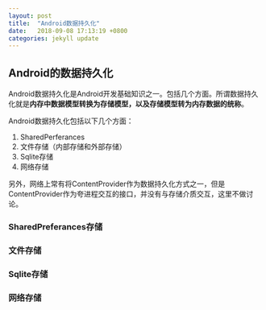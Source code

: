 ```yaml
---
layout: post
title:  "Android数据持久化"
date:   2018-09-08 17:13:19 +0800
categories: jekyll update
---
```

Android的数据持久化
---
Android数据持久化是Android开发基础知识之一。包括几个方面。所谓数据持久化就是**内存中数据模型转换为存储模型，以及存储模型转为内存数据的统称**。

Android数据持久化包括以下几个方面：
1. SharedPerferances
2. 文件存储（内部存储和外部存储）
3. Sqlite存储
4. 网络存储

另外，网络上常有将ContentProvider作为数据持久化方式之一，但是ContentProvider作为夸进程交互的接口，并没有与存储介质交互，这里不做讨论。

### SharedPreferances存储

### 文件存储

### Sqlite存储

### 网络存储
  
